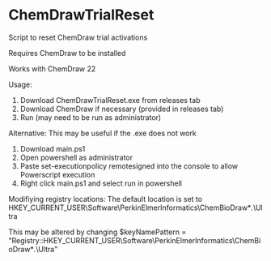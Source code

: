 # ChemDrawTrialReset
Script to reset ChemDraw trial activations

Requires ChemDraw to be installed

Works with ChemDraw 22


Usage: 

1. Download ChemDrawTrialReset.exe from releases tab
2. Download ChemDraw if necessary (provided in releases tab)
3. Run (may need to be run as administrator)



Alternative:
This may be useful if the .exe does not work

1. Download main.ps1
2. Open powershell as administrator
3. Paste    set-executionpolicy remotesigned    into the console to allow Powerscript execution
4. Right click main.ps1 and select run in powershell


Modifiying registry locations: 
The default location is set to HKEY_CURRENT_USER\Software\PerkinElmerInformatics\ChemBioDraw\**.*\Ultra

This may be altered by changing 
$keyNamePattern = "Registry::HKEY_CURRENT_USER\Software\PerkinElmerInformatics\ChemBioDraw\**.*\Ultra"
